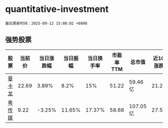 # quantitative-investment

`最后更新时间：2025-09-12 15:08:02 +0800`

## 强势股票

|股票|当前价|当日涨跌幅|当日振幅|当日换手率|市盈率TTM|总市值|近10日涨跌幅|
|----|----|----|----|----|----|----|----|
|[曼卡龙](https://xueqiu.com/S/SZ300945)|22.69|3.89%|8.2%|15%|51.22|59.46亿|21.21%|
|[粤传媒](https://xueqiu.com/S/SZ002181)|9.22|-3.25%|11.65%|17.37%|58.68|107.05亿|27.52%|
